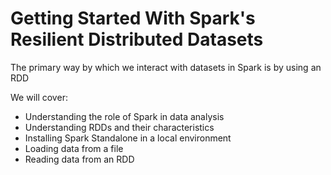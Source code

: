 # Getting Started With Spark's Resilient Distributed Datasets

The primary way by which we interact with datasets in Spark is by using an RDD

We will cover:

- Understanding the role of Spark in data analysis
- Understanding RDDs and their characteristics
- Installing Spark Standalone in a local environment
- Loading data from a file
- Reading data from an RDD
